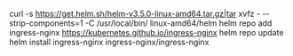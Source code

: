 curl -s https://get.helm.sh/helm-v3.5.0-linux-amd64.tar.gz|tar xvfz - --strip-components=1 -C /usr/local/bin/ linux-amd64/helm
helm repo add ingress-nginx https://kubernetes.github.io/ingress-nginx
helm repo update
helm install ingress-nginx ingress-nginx/ingress-nginx
